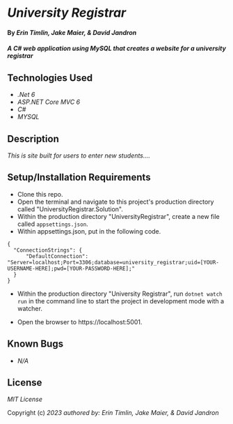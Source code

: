 # _University Registrar_

#### By _Erin Timlin, Jake Maier, & David Jandron_

#### _A C# web application using MySQL that creates a website for a university registrar_

## Technologies Used

* _.Net 6_
* _ASP.NET Core MVC 6_
* _C#_
* _MYSQL_

## Description

_This is site built for users to enter new students...._

## Setup/Installation Requirements

* Clone this repo.
* Open the terminal and navigate to this project's production directory called "UniversityRegistrar.Solution".
* Within the production directory "UniversityRegistrar", create a new file called `appsettings.json`.
* Within appsettings.json, put in the following code.
```
{
  "ConnectionStrings": {
      "DefaultConnection": "Server=localhost;Port=3306;database=university_registrar;uid=[YOUR-USERNAME-HERE];pwd=[YOUR-PASSWORD-HERE];"
  }
}
```
* Within the production directory "University Registrar", run `dotnet watch run` in the command line to start the project in development mode with a watcher.

* Open the browser to https://localhost:5001.


## Known Bugs

* _N/A_

## License

_MIT License_

Copyright (c) _2023_ _authored by: Erin Timlin, Jake Maier, & David Jandron_